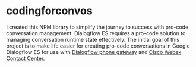 # codingforconvos
I created this NPM library to simplify the journey to success with pro-code conversation management.  Dialogflow ES requires a pro-code solution to managing conversation runtime state effectively.  The initial goal of this project is to make life easier for creating pro-code conversations in Google Dialogflow ES for use with [Dialogflow phone gateway](https://cloud.google.com/dialogflow/es/docs/integrations/phone-gateway) and [Cisco Webex Contact Center](https://www.cisco.com/c/en_ca/products/contact-center/webex-contact-center/index.html).
